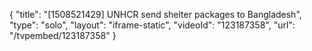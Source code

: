 {
    "title": "[1508521429] UNHCR send shelter packages to Bangladesh",
    "type": "solo",
    "layout": "iframe-static",
    "videoId": "123187358",
    "url": "\/tvpembed\/123187358"
}